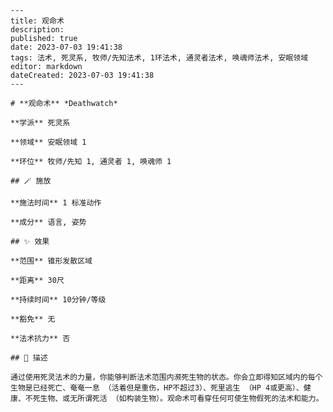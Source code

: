 
    ---
    title: 观命术
    description: 
    published: true
    date: 2023-07-03 19:41:38
    tags: 法术, 死灵系, 牧师/先知法术, 1环法术, 通灵者法术, 唤魂师法术, 安眠领域
    editor: markdown
    dateCreated: 2023-07-03 19:41:38
    ---

    # **观命术** *Deathwatch*

    **学派** 死灵系 

    **领域** 安眠领域 1

    **环位** 牧师/先知 1, 通灵者 1, 唤魂师 1

    ## 🪄 施放

    **施法时间** 1 标准动作

    **成分** 语言, 姿势

    ## ✨ 效果  

    **范围** 锥形发散区域

    **距离** 30尺  

    **持续时间** 10分钟/等级 

    **豁免** 无

    **法术抗力** 否

    ## 📖 描述

    通过使用死灵法术的力量，你能够判断法术范围内濒死生物的状态。你会立即得知区域内的每个生物是已经死亡、奄奄一息 （活着但是重伤，HP不超过3）、死里逃生 （HP 4或更高）、健康、不死生物、或无所谓死活 （如构装生物）。观命术可看穿任何可使生物假死的法术和能力。
    